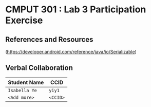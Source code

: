 # CMPUT 301 : Lab 3 Participation Exercise

## References and Resources

(https://developer.android.com/reference/java/io/Serializable)

## Verbal Collaboration

| Student Name | CCID      |
| ------------ | --------- |
| `Isabella Ye`    | `yiy1` |
| `<Add more>` | `<CCID>`  |
